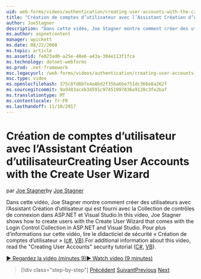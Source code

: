 ```yaml
---
uid: web-forms/videos/authentication/creating-user-accounts-with-the-create-user-wizard
title: "Création de comptes d’utilisateur avec l’Assistant Création d’utilisateur | Documents Microsoft"
author: JoeStagner
description: "Dans cette vidéo, Joe Stagner montre comment créer des utilisateurs avec l’Assistant Création d’utilisateur qui est fourni avec la Collection de contrôles de connexion dans ASP.NET et Visual Studio. F...."
ms.author: aspnetcontent
manager: wpickett
ms.date: 08/22/2008
ms.topic: article
ms.assetid: fe023ad0-a25e-48e6-a43a-304e113f1fca
ms.technology: dotnet-webforms
ms.prod: .net-framework
msc.legacyurl: /web-forms/videos/authentication/creating-user-accounts-with-the-create-user-wizard
msc.type: video
ms.openlocfilehash: 375c8fd8bfe4a8bd2f35ba6be751dc366e8a262f
ms.sourcegitcommit: 9a9483aceb34591c97451997036a9120c3fe2baf
ms.translationtype: MT
ms.contentlocale: fr-FR
ms.lasthandoff: 11/10/2017
---
```

<a name="creating-user-accounts-with-the-create-user-wizard"></a><span data-ttu-id="9bfc1-104">Création de comptes d’utilisateur avec l’Assistant Création d’utilisateur</span><span class="sxs-lookup"><span data-stu-id="9bfc1-104">Creating User Accounts with the Create User Wizard</span></span>
====================
<span data-ttu-id="9bfc1-105">par [Joe Stagner](https://github.com/JoeStagner)</span><span class="sxs-lookup"><span data-stu-id="9bfc1-105">by [Joe Stagner](https://github.com/JoeStagner)</span></span>

<span data-ttu-id="9bfc1-106">Dans cette vidéo, Joe Stagner montre comment créer des utilisateurs avec l’Assistant Création d’utilisateur qui est fourni avec la Collection de contrôles de connexion dans ASP.NET et Visual Studio.</span><span class="sxs-lookup"><span data-stu-id="9bfc1-106">In this video, Joe Stagner shows how to create users with the Create User Wizard that comes with the Login Control Collection in ASP.NET and Visual Studio.</span></span> <span data-ttu-id="9bfc1-107">Pour plus d’informations sur cette vidéo, lire le didacticiel de sécurité « Création de comptes d’utilisateur » ([c#](../../overview/older-versions-security/membership/creating-user-accounts-cs.md), [VB](../../overview/older-versions-security/membership/creating-user-accounts-vb.md)).</span><span class="sxs-lookup"><span data-stu-id="9bfc1-107">For additional information about this video, read the "Creating User Accounts" security tutorial ([C#](../../overview/older-versions-security/membership/creating-user-accounts-cs.md), [VB](../../overview/older-versions-security/membership/creating-user-accounts-vb.md)).</span></span>

[<span data-ttu-id="9bfc1-108">&#9654; Regardez la vidéo (minutes 9)</span><span class="sxs-lookup"><span data-stu-id="9bfc1-108">&#9654; Watch video (9 minutes)</span></span>](https://channel9.msdn.com/Blogs/ASP-NET-Site-Videos/creating-user-accounts-with-the-create-user-wizard)

>[!div class="step-by-step"]
<span data-ttu-id="9bfc1-109">[Précédent](changing-membership-settings-in-the-default-membership-schema.md)
[Suivant](creating-user-accounts-programmatically.md)</span><span class="sxs-lookup"><span data-stu-id="9bfc1-109">[Previous](changing-membership-settings-in-the-default-membership-schema.md)
[Next](creating-user-accounts-programmatically.md)</span></span>
